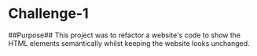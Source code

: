 # Challenge-1

##Purpose##
This project was to refactor a website's code to show the HTML elements semantically whilst keeping the website looks unchanged.


